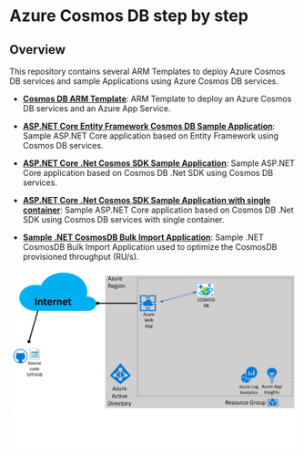 # Azure Cosmos DB step by step

Overview
--------------

This repository contains several ARM Templates to deploy Azure Cosmos DB services and  sample Applications using Azure Cosmos DB services.


- [**Cosmos DB ARM Template**](https://github.com/flecoqui/AzureCosmosDBStepByStep/tree/master/Azure/101-appservice-cosmos): ARM Template to deploy an Azure Cosmos DB services and an Azure App Service. 

- [**ASP.NET Core Entity Framework Cosmos DB Sample Application**](https://github.com/flecoqui/AzureCosmosDBStepByStep/tree/master/ASPNetCoreEFWebApp): Sample ASP.NET Core application based on Entity Framework using Cosmos DB services.

- [**ASP.NET Core .Net Cosmos SDK  Sample Application**](https://github.com/flecoqui/AzureCosmosDBStepByStep/tree/master/ASPNetCoreWebApp): Sample ASP.NET Core application based on Cosmos DB .Net SDK using Cosmos DB services.

- [**ASP.NET Core .Net Cosmos SDK Sample Application with single container**](https://github.com/flecoqui/AzureCosmosDBStepByStep/tree/master/ASPNetCoreSingleWebApp): Sample ASP.NET Core application based on Cosmos DB .Net SDK using Cosmos DB services with single container.

- [**Sample .NET CosmosDB Bulk Import Application**](https://github.com/flecoqui/AzureCosmosDBStepByStep/tree/master/BulkImportData): Sample .NET CosmosDB Bulk Import Application used to optimize the CosmosDB provisioned throughput (RU/s).


![](https://raw.githubusercontent.com/flecoqui/AzureCosmosDBStepByStep/master/Azure/101-appservice-cosmos/Docs/1-architecture.png)